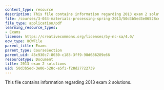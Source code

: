 ```yaml
---
content_type: resource
description: This file contains information regarding 2013 exam 2 solutions.
file: /courses/3-044-materials-processing-spring-2013/50d3b5ed3e06528ce5f1f28d27722739_MIT3_044S13_2013exam2solns.pdf
file_type: application/pdf
learning_resource_types:
- Exams
license: https://creativecommons.org/licenses/by-nc-sa/4.0/
ocw_type: OCWFile
parent_title: Exams
parent_type: CourseSection
parent_uid: 45c930c7-8030-c183-3ff9-98d686289e66
resourcetype: Document
title: 2013 exam 2 solutions
uid: 50d3b5ed-3e06-528c-e5f1-f28d27722739
---
```

This file contains information regarding 2013 exam 2 solutions.